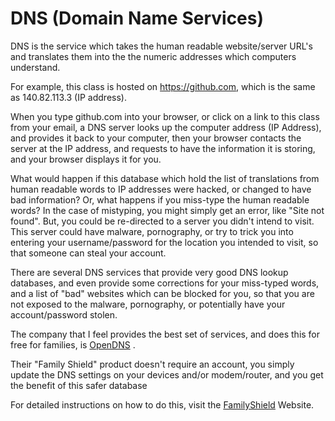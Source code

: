 # DNS (Domain Name Services)
DNS is the service which takes the human readable website/server URL's and translates them into the the numeric addresses which computers understand.

For example, this class is hosted on https://github.com, which is the same as 140.82.113.3 (IP address).

When you type github.com into your browser, or click on a link to this class from your email, a DNS server looks up the computer address (IP Address), and provides it back to your computer, then your browser contacts the server at the IP address, and requests to have the information it is storing, and your browser displays it for you.

What would happen if this database which hold the list of translations from human readable words to IP addresses were hacked, or changed to have bad information?  Or, what happens if you miss-type the human readable words?  In the case of mistyping, you might simply get an error, like "Site not found".  But, you could be re-directed to a server you didn't intend to visit.  This server could have malware, pornography, or try to trick you into entering your username/password for the location you intended to visit, so that someone can steal your account.

There are several DNS services that provide very good DNS lookup databases, and even provide some corrections for your miss-typed words, and a list of "bad" websites which can be blocked for you, so that you are not exposed to the malware, pornography, or potentially have your account/password stolen.

The company that I feel provides the best set of services, and does this for free for families, is [OpenDNS](https://opendns.com) .

Their "Family Shield" product doesn't require an account, you simply update the DNS settings on your devices and/or modem/router, and you get the benefit of this safer database

For detailed instructions on how to do this, visit the [FamilyShield](https://www.opendns.com/setupguide/#familyshield) Website.
